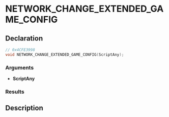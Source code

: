 # NETWORK_CHANGE_EXTENDED_GAME_CONFIG

## Declaration
```cpp
// 0x4CFE3998
void NETWORK_CHANGE_EXTENDED_GAME_CONFIG(ScriptAny);
```

### Arguments
- **ScriptAny**

### Results

## Description
